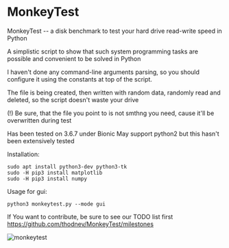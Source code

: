 # MonkeyTest

MonkeyTest -- a disk benchmark to test your hard drive read-write speed in Python

A simplistic script to show that such system programming
tasks are possible and convenient to be solved in Python

I haven't done any command-line arguments parsing, so
you should configure it using the constants at top of the script.

The file is being created, then written with random data, randomly read
and deleted, so the script doesn't waste your drive

(!) Be sure, that the file you point to is not smthng
    you need, cause it'll be overwritten during test

Has been tested on 3.6.7 under Bionic
May support python2 but this hasn't been extensively tested

Installation:
```
sudo apt install python3-dev python3-tk
sudo -H pip3 install matplotlib
sudo -H pip3 install numpy
```
Usage for gui:
```
python3 monkeytest.py --mode gui
```

If You want to contribute, be sure to see our TODO list first
  https://github.com/thodnev/MonkeyTest/milestones

![monkeytest](https://cloud.githubusercontent.com/assets/16870636/12601547/7a3a4f14-c4aa-11e5-8b2e-48a20d7f7c17.png)

